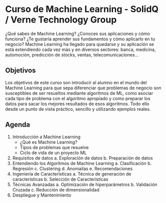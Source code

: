 # Curso de Machine Learning - SolidQ / Verne Technology Group
¿Qué sabes de Machine Learning? ¿Conoces sus aplicaciones y cómo funciona? ¿Te gustaría aprender sus fundamentos y cómo aplicarlo en tu negocio? 
Machine Learning ha llegado para quedarse y su aplicación se está extendiendo cada vez más y en diversos sectores: banca, medicina, automoción, predicción de stocks, ventas, telecomunicaciones…  

## Objetivos

Los objetivos de este curso son introducir al alumno en el mundo del Machine Learning para que sepa diferenciar que problemas de negocio son susceptibles de ser resueltos mediante algoritmos de ML, como asociar cada tipo de problema con el algoritmo apropiado y como preparar los datos para sacar los mejores resultados de esos algoritmos. Todo ello desde un punto de vista práctico, sencillo y utilizando ejemplos reales. 

## Agenda
1.	Introducción a Machine Learning
    - ¿Qué es Machine Learning?
    - Tipos de problemas que resuelve
    - Ciclo de vida de un proyecto ML
2.	Requisitos de datos
    a.	Exploración de datos
    b.	Preparación de datos
3.	Entendiendo los Algoritmos de Machine Learning
    a.	Clasificación
    b.	Regresión
    c.	Clustering
    d.	Anomalías
    e.	Recomendaciones
4.	Ingeniería de Características
    a.	Técnica de generación de características
    b.	Selección de Características
5.	Técnicas Avanzadas
    a.	Optimización de hiperparámetros
    b.	Validación Cruzada
    c.	Reducción de dimensionalidad
6.	Despliegue y Mantenimiento
